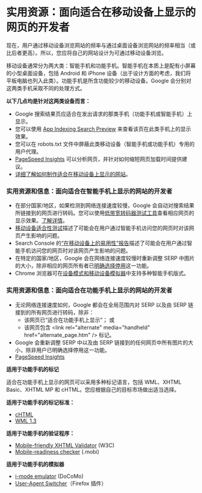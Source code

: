 # 实用资源：面向适合在移动设备上显示的网页的开发者



现在，用户通过移动设备浏览网站的频率与通过桌面设备浏览网站的频率相当（或比后者更高）。所以，您应将自己的网站设计为可通过移动设备浏览。

移动设备通常分为两大类：智能手机和功能手机。智能手机在本质上是配有小屏幕的小型桌面设备，包括 Android 和 iPhone 设备（出于设计方面的考虑，我们将平板电脑也列入此类）。功能手机是所含功能较少的移动设备。Google 会分别对这两类手机采取不同的处理方式。

**以下几点均是针对这两类设备而言：**

* Google 搜索结果页应适合在发出请求的那类手机（功能手机或智能手机）上显示。
* 您可以使用 [App Indexing Search Preview](https://firebase.google.com/docs/app-indexing/android/test#preview-search-results-on-android) 来查看该页在此类手机上的显示效果。
* 您可以在 robots.txt 文件中屏蔽此类移动设备（智能手机或功能手机）专用的用户代理。
* [PageSpeed Insights](https://developers.google.com/speed/pagespeed/insights/) 可以分析网页，并针对如何缩短网页加载时间提供建议。
* [详细了解如何制作适合在移动设备上显示的网站](https://developers.google.com/search/mobile-sites/)。

### 实用资源和信息：面向适合在智能手机上显示的网站的开发者

* 在部分国家/地区，如果检测到网络连接速度较慢，Google 会自动对搜索结果所链接到的网页进行转码。您可以使用[低带宽转码器测试工具](https://www.google.com/webmasters/tools/transcoder)查看相应网页的显示效果。[了解详情](https://support.google.com/webmasters/answer/6211428)。
* [移动设备适合性测试](https://search.google.com/test/mobile-friendly)描述了可能会在用户通过智能手机访问您的网页时对该网页产生影响的问题。
* Search Console 的[“在移动设备上的易用性”报告](https://www.google.com/webmasters/tools/mobile-usability)描述了可能会在用户通过智能手机访问您的网页时对该网页产生影响的问题。
* 在特定的国家/地区，Google 会在网络连接速度较慢时重新调整 SERP 中图片的大小，除非相应的网页所有者已[明确选择停用](https://support.google.com/webmasters/answer/6149573)这一功能。
* Chrome 浏览器可在[设备模式和移动设备模拟器](https://developers.google.com/web/tools/chrome-devtools/device-mode)中支持多种智能手机版式。

### 实用资源和信息：面向适合在功能手机上显示的网站的开发者

* 无论网络连接速度如何，Google 都会在全局范围内对 SERP 以及由 SERP 链接到的所有网页进行转码，除非：
  * 该网页已“适合在功能手机上显示”； 或
  * 该网页包含 &lt;link rel="alternate" media="handheld" href="alternate\_page.htm" /&gt; 标记。
* Google 会重新调整 SERP 中以及由 SERP 链接到的任何网页中所有图片的大小，除非用户已明确选择停用这一功能。
* [PageSpeed Insights](https://developers.google.com/speed/pagespeed/insights/) 

**适用于功能手机的标记**

适合在功能手机上显示的网页可以采用多种标记语言，包括 WML、XHTML Basic、XHTML MP 和 cHTML。您应根据自己的目标市场做出适当选择。

**适用于功能手机的标记标准：**

* [cHTML](https://zh.wikipedia.org/wiki/C-HTML)
* [WML 1.3](http://en.wikipedia.org/wiki/Wireless_Markup_Language)

**适用于功能手机的验证程序：**

* [Mobile-friendly XHTML Validator](http://validator.w3.org/mobile/) \(W3C\)
* [Mobile-readiness checker](http://ready.mobi/) \(.mobi\)

**适用于功能手机的模拟器**

* [i-mode emulator](http://www.google.com/search?q=i-mode+emulator) \(DoCoMo\)
* [User-Agent Switcher](https://addons.mozilla.org/en-US/firefox/search/?q=user-agent%20switchers)（Firefox 插件）

